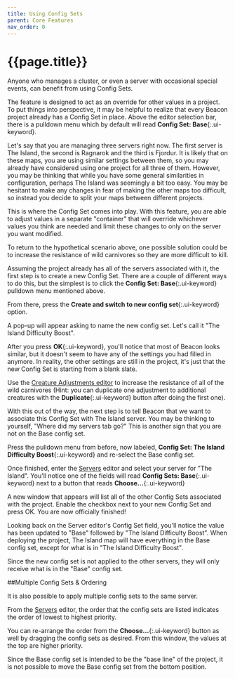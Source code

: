 ```yaml
---
title: Using Config Sets
parent: Core Features
nav_order: 0
---
```

# {{page.title}}
Anyone who manages a cluster, or even a server with occasional special events, can benefit from using Config Sets.

The feature is designed to act as an override for other values in a project. To put things into perspective, it may be helpful to realize that every Beacon project already has a Config Set in place. Above the editor selection bar, there is a pulldown menu which by default will read **Config Set: Base**{:.ui-keyword}.

Let's say that you are managing three servers right now. The first server is The Island, the second is Ragnarok and the third is Fjordur. It is likely that on these maps, you are using similar settings between them, so you may already have considered using one project for all three of them. However, you may be thinking that while you have some general similarities in configuration, perhaps The Island was seemingly a bit too easy. You may be hesitant to make any changes in fear of making the other maps too difficult, so instead you decide to split your maps between different projects.

This is where the Config Set comes into play. With this feature, you are able to adjust values in a separate "container" that will override whichever values you think are needed and limit these changes to only on the server you want modified.

To return to the hypothetical scenario above, one possible solution could be to increase the resistance of wild carnivores so they are more difficult to kill.

Assuming the project already has all of the servers associated with it, the first step is to create a new Config Set. There are a couple of different ways to do this, but the simplest is to click the **Config Set: Base**{:.ui-keyword} pulldown menu mentioned above.

From there, press the **Create and switch to new config set**{:.ui-keyword} option. 

A pop-up will appear asking to name the new config set. Let's call it "The Island Difficulty Boost".

After you press **OK**{:.ui-keyword}, you'll notice that most of Beacon looks similar, but it doesn't seem to have any of the settings you had filled in anymore. In reality, the other settings are still in the project, it's just that the new Config Set is starting from a blank slate.

Use the [Creature Adjustments editor](/configs/dinoadjustments/) to increase the resistance of all of the wild carnivores (Hint: you can duplicate one adjustment to additional creatures with the **Duplicate**{:.ui-keyword} button after doing the first one).

With this out of the way, the next step is to tell Beacon that we want to associate this Config Set with The Island server. You may be thinking to yourself, "Where did my servers tab go?" This is another sign that you are not on the Base config set.

Press the pulldown menu from before, now labeled, **Config Set: The Island Difficulty Boost**{:.ui-keyword} and re-select the Base config set.

Once finished, enter the [Servers](/configs/deployments/) editor and select your server for "The Island". You'll notice one of the fields will read **Config Sets: Base**{:.ui-keyword} next to a button that reads **Choose...**{:.ui-keyword}

A new window that appears will list all of the other Config Sets associated with the project. Enable the checkbox next to your new Config Set and press OK. You are now officially finished!

Looking back on the Server editor's Config Set field, you'll notice the value has been updated to "Base" followed by "The Island Difficulty Boost". When deploying the project, The Island map will have everything in the Base config set, except for what is in "The Island Difficulty Boost".

Since the new config set is not applied to the other servers, they will only receive what is in the "Base" config set.

##Multiple Config Sets & Ordering

It is also possible to apply multiple config sets to the same server. 

From the [Servers](/configs/deployments/) editor, the order that the config sets are listed indicates the order of lowest to highest priority. 

You can re-arrange the order from the **Choose...**{:.ui-keyword} button as well by dragging the config sets as desired. From this window, the values at the top are higher priority. 

Since the Base config set is intended to be the "base line" of the project, it is not possible to move the Base config set from the bottom position.



